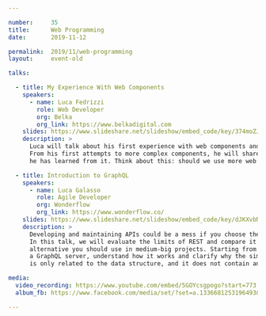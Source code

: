 ```yaml
---

number:     35
title:      Web Programming
date:       2019-11-12

permalink:  2019/11/web-programming
layout:     event-old

talks:

  - title: My Experience With Web Components
    speakers:
      - name: Luca Fedrizzi
        role: Web Developer
        org: Belka
        org_link: https://www.belkadigital.com
    slides: https://www.slideshare.net/slideshow/embed_code/key/374moZJLvqQNXb
    description: >
      Luca will talk about his first experience with web components and the Polymer library.
      From his first attempts to more complex components, he will share his journey and what
      he has learned from it. Think about this: should we use more web standards in real projects?

  - title: Introduction to GraphQL
    speakers:
      - name: Luca Galasso
        role: Agile Developer
        org: Wonderflow
        org_link: https://www.wonderflow.co/
    slides: https://www.slideshare.net/slideshow/embed_code/key/dJKXvbNPG1ffaG
    description: >
      Developing and maintaining APIs could be a mess if you choose the wrong technology.
      In this talk, we will evaluate the limits of REST and compare it to GraphQL, the
      alternative you should use in medium-big projects. Starting from zero, we will create
      a GraphQL server, understand how it works and clarify why the simplicity of GraphQL
      is only related to the data structure, and it does not contain any security logic.

media:
  video_recording: https://www.youtube.com/embed/5GOYcsgpogo?start=773
  album_fb: https://www.facebook.com/media/set/?set=a.1336681253196493&type=3

---
```

